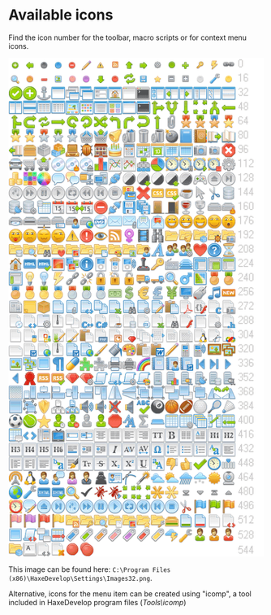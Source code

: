 # Available icons

Find the icon number for the toolbar, macro scripts or for context menu icons. 
 
 <img src="img/images32.png" alt="HaxeDevelop menu icons" />
 
 This image can be found here: `C:\Program Files (x86)\HaxeDevelop\Settings\Images32.png`.
 
 Alternative, icons for the menu item can be created using "icomp", a tool included in HaxeDevelop program files (_Tools\icomp_)